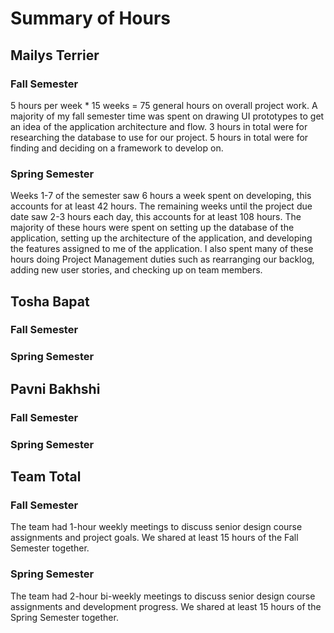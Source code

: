 # Summary of Hours

## Mailys Terrier
### Fall Semester
5 hours per week * 15 weeks = 75 general hours on overall project work. 
A majority of my fall semester time was spent on drawing UI prototypes to get an idea of the application architecture and flow.
3 hours in total were for researching the database to use for our project.
5 hours in total were for finding and deciding on a framework to develop on.

### Spring Semester
Weeks 1-7 of the semester saw 6 hours a week spent on developing, this accounts for at least 42 hours.
The remaining weeks until the project due date saw 2-3 hours each day, this accounts for at least 108 hours.
The majority of these hours were spent on setting up the database of the application, setting up the architecture of the application, and developing the features assigned to me of the application. 
I also spent many of these hours doing Project Management duties such as rearranging our backlog, adding new user stories, and checking up on team members.


## Tosha Bapat
### Fall Semester

### Spring Semester

## Pavni Bakhshi
### Fall Semester

### Spring Semester

## Team Total
### Fall Semester
The team had 1-hour weekly meetings to discuss senior design course assignments and project goals. 
We shared at least 15 hours of the Fall Semester together. 

### Spring Semester
The team had 2-hour bi-weekly meetings to discuss senior design course assignments and development progress. 
We shared at least 15 hours of the Spring Semester together. 
